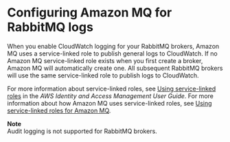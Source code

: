 # Configuring Amazon MQ for RabbitMQ logs<a name="security-logging-monitoring-rabbitmq"></a>

 When you enable CloudWatch logging for your RabbitMQ brokers, Amazon MQ uses a service\-linked role to publish general logs to CloudWatch\. If no Amazon MQ service\-linked role exists when you first create a broker, Amazon MQ will automatically create one\. All subsequent RabbitMQ brokers will use the same service\-linked role to publish logs to CloudWatch\.

For more information about service\-linked roles, see [Using service\-linked roles](https://docs.aws.amazon.com/IAM/latest/UserGuide/using-service-linked-roles.html) in the *AWS Identity and Access Management User Guide*\. For more information about how Amazon MQ uses service\-linked roles, see [Using service\-linked roles for Amazon MQ](using-service-linked-roles.md)\. 

**Note**  
Audit logging is not supported for RabbitMQ brokers\.
